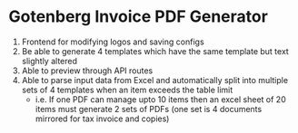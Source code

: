 # Gotenberg Invoice PDF Generator

1. Frontend for modifying logos and saving configs
2. Be able to generate 4 templates which have the same template but text slightly altered
3. Able to preview through API routes
4. Able to parse input data from Excel and automatically split into multiple sets of 4 templates when an item exceeds the table limit
    - i.e. If one PDF can manage upto 10 items then an excel sheet of 20 items must generate 2 sets of PDFs (one set is 4 documents mirrored for tax invoice and copies)
